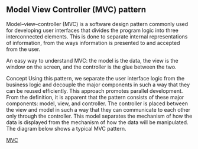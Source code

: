 Model View Controller (MVC) pattern
------------------------------------

Model–view–controller (MVC) is a software design pattern commonly used for developing user interfaces that divides the program logic into three interconnected elements. 
This is done to separate internal representations of information, from the ways information is presented to and accepted from the user.

An easy way to understand MVC: the model is the data, the view is the window on the screen, and the controller is the glue between the two.

Concept
Using this pattern, we separate the user interface 
logic from the business logic and decouple the major components in such a way that they can be reused efficiently. 
This approach promotes parallel development.
From the definition, it is apparent that the pattern consists of these major components: model, view, and controller. 
The controller is placed between the view and model in such a way that they can communicate to each other only through the controller. 
This model separates the mechanism of how the data is displayed from the mechanism of how the data will be manipulated.
The diagram below shows a typical MVC pattern.

[MVC](https://github.com/hegde421201/KOTLIN_LEARNINGS/blob/main/Kotlin/src/main/kotlin/patterns/mvc/mvc.png/)
